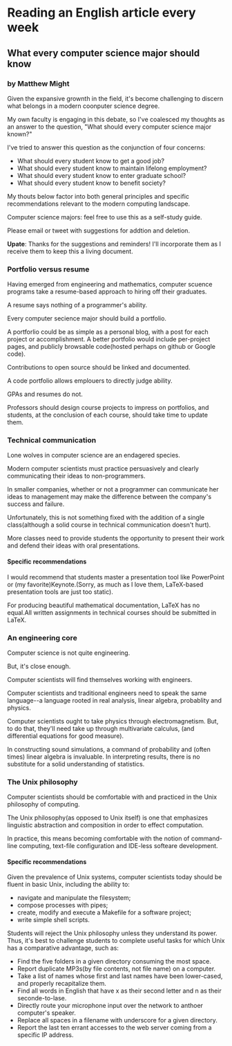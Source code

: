 # Reading an English article every week
## What every computer science major should know
### by Matthew Might
Given the expansive grownth in the field, it's become challenging to discern what belongs in a modern coonputer science degree.

My own faculty is engaging in this debate, so I've coalesced my thoughts as an answer to the question, "What should every computer science major known?"

I've tried to answer this question as the conjunction of four concerns:

+ What should every student know to get a good job?
+ What should every student know to maintain lifelong employment?
+ What should every student know to enter graduate school?
+ What should every student know to benefit society?

My thouts below factor into both general principles and specific recommendations relevant to the modern computing landscape.

Computer science majors: feel free to use this as a self-study guide.

Please email or tweet with suggestions for addtion and deletion.

**Upate**: Thanks for the suggestions and reminders! I'll incorporate them as I receive them to keep this a living document.

### Portfolio versus resume
Having emerged from engineering and mathematics, computer scuence programs take a resume-based approach to hiring off their graduates.

A resume says nothing of a programmer's ability.

Every computer secience major should build a portfolio.

A portforlio could be as simple as a personal blog, with a post for each project or accomplishment. A better portfolio would include per-project pages, and publicly browsable code(hosted perhaps on github or Google code).

Contributions to open source should be linked and documented.

A code portfolio allows emplouers to directly judge ability.

GPAs and resumes do not.

Professors should design course projects to impress on portfolios, and students, at the conclusion of each course, should take time to update them.

### Technical communication
Lone wolves in computer science are an endagered species.

Modern computer scientists must practice persuasively and clearly communicating their ideas to non-programmers.

In smaller companies, whether or not a programmer can communicate her ideas to management may make the difference between the company's success and failure.

Unfortunately, this is not something fixed with the addition of a single class(although a solid course in technical communication doesn't hurt).

More classes need to provide students the opportunity to present their work and defend their ideas with oral presentations.

#### Specific recommendations

I would recommend that students master a presentation tool like PowerPoint or (my favorite)Keynote.(Sorry, as much as I love them, LaTeX-based presentation tools are just too static).

For producing beautiful mathematical documentation, LaTeX has no equal.All written assignments in technical courses should be submitted in LaTeX.

### An engineering core
Computer science is not quite engineering.

But, it's close enough.

Computer scientists will find themselves working with engineers.

Computer scientists and traditional engineers need to speak the same language--a language rooted in real analysis, linear algebra, probablity and physics.

Computer scientists ought to take physics through electromagnetism. But, to do that, they'll need take up through multivariate calculus, (and differential equations for good measure).

In constructing sound simulations, a command of probability and (often times) linear algebra is invaluable. In interpreting results, there is no substitute for a solid understanding of statistics.

### The Unix philosophy
Computer scientists should be comfortable with and practiced in the Unix philosophy of computing.

The Unix philosophy(as opposed to Unix itself) is one that emphasizes linguistic abstraction and composition in order to effect computation.

In practice, this means becoming comfortable with the notion of command-line computing, text-file configuration and IDE-less softeare development.

#### Specific recommendations
Given the prevalence of Unix systems, computer scientists today should be fluent in basic Unix, including the ability to:

+ navigate and manipulate the filesystem;
+ compose processes with pipes;
+ create, modify and execute a Makefile for a software project;
+ write simple shell scripts.

Students will reject the Unix philosophy unless they understand its power. Thus, it's best to challenge students to complete useful tasks for which Unix has a comparative advantage, such as:

+ Find the five folders in a given directory consuming the most space.
+ Report duplicate MP3s(by file contents, not file name) on a computer.
+ Take a list of names whose first and last names have been lower-cased, and properly recapitalize them.
+ Find all words in English that have x as their second letter and n as their seconde-to-lase.
+ Directly route your microphone input over the network to anthoer computer's speaker.
+ Replace all spaces in a filename with underscore for a given directory.
+ Report the last ten errant accesses to the web server coming from a specific IP address.